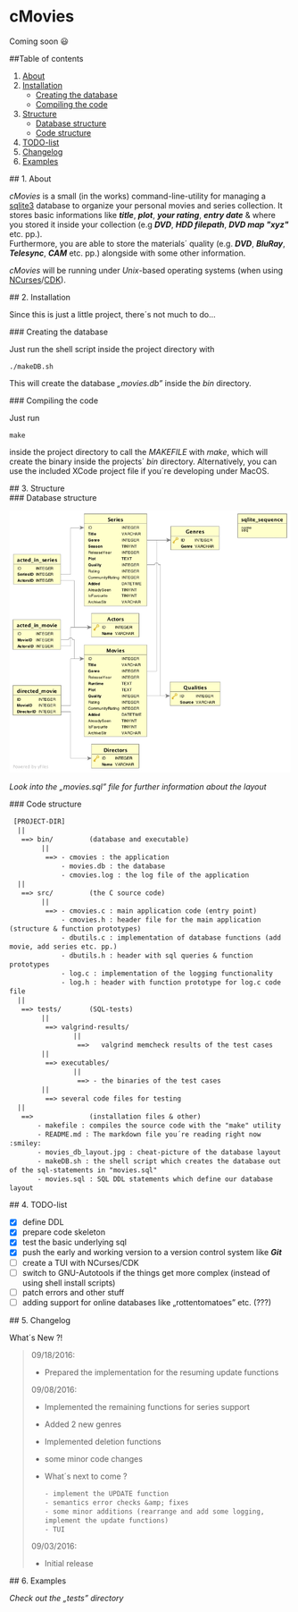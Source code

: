 # cMovies
Coming soon :smiley:

##Table of contents

1. [About](#about)
2. [Installation](#installation)
    * [Creating the database](#create_database)
    * [Compiling the code](#compile_code)
3. [Structure](#structure)
    * [Database structure](#database_structure)
    * [Code structure](#code_structure)
4. [TODO-list](#todo)
5. [Changelog](#changelog)
6. [Examples](#examples)

<div id='about' />
## 1. About

*cMovies* is a small (in the works) command-line-utility for managing a [sqlite3](http://www.sqlite.org/about.html) database to
organize your personal movies and series collection.
It stores basic informations like _**title**_, _**plot**_, _**your rating**_, _**entry date**_ &amp; where you stored it 
inside your collection (e.g _**DVD**_, _**HDD filepath**_, _**DVD map "xyz"**_ etc. pp.).  
Furthermore, you are able to store the materials´ quality (e.g. _**DVD**_, _**BluRay**_, _**Telesync**_, _**CAM**_ etc. pp.) alongside with some other information. 


*cMovies* will be running under *Unix*-based operating systems (when using [NCurses](https://www.gnu.org/software/ncurses/)/[CDK](http://invisible-island.net/cdk/manpage/cdk.3.html)).

<div id='installation' />
## 2. Installation

Since this is just a little project, there´s not much to do... 

<div id='create_database' />
### Creating the database

Just run the shell script inside the project directory with 
```shell
./makeDB.sh
``` 
This will create the database *&ldquor;movies.db&rdquor;* inside the *bin* directory.

<div id='compile_code' />
### Compiling the code

Just run 
```shell
make
``` 
inside the project directory to call the *MAKEFILE* with *make*, which will create the binary inside the projects´ *bin* directory. 
Alternatively, you can use the included XCode project file if you´re developing under MacOS.

<div id='structure' />
## 3. Structure

<div id='database_structure' />
### Database structure

![database layout](./movies_db_layout.jpg)

*Look into the &ldquor;movies.sql&rdquor; file for further information about the layout* 

<div id='code_structure' />
### Code structure
   
     [PROJECT-DIR]
      ||
       ==> bin/         (database and executable)
            ||
             ==> - cmovies : the application
                 - movies.db : the database
                 - cmovies.log : the log file of the application
      ||
       ==> src/         (the C source code)
            ||
             ==> - cmovies.c : main application code (entry point)
                 - cmovies.h : header file for the main application (structure & function prototypes)
                 - dbutils.c : implementation of database functions (add movie, add series etc. pp.)
                 - dbutils.h : header with sql queries & function prototypes
                 - log.c : implementation of the logging functionality
                 - log.h : header with function prototype for log.c code file
      ||
       ==> tests/       (SQL-tests)
            ||
             ==> valgrind-results/
                    ||
                     ==>   valgrind memcheck results of the test cases 
            ||
             ==> executables/
                    ||
                     ==> - the binaries of the test cases
            ||
             ==> several code files for testing
      ||                
       ==>              (installation files & other)
           - makefile : compiles the source code with the "make" utility  
           - README.md : The markdown file you´re reading right now :smiley:
           - movies_db_layout.jpg : cheat-picture of the database layout
           - makeDB.sh : the shell script which creates the database out of the sql-statements in "movies.sql"
           - movies.sql : SQL DDL statements which define our database layout
             
<div id='todo' />
## 4. TODO-list

- [x] define DDL
- [x] prepare code skeleton
- [x] test the basic underlying sql
- [x] push the early and working version to a version control system like _**Git**_
- [ ] create a TUI with NCurses/CDK
- [ ] switch to GNU-Autotools if the things get more complex (instead of using shell install scripts)
- [ ] patch errors and other stuff
- [ ] adding support for online databases like &ldquor;rottentomatoes&rdquor; etc. (???) 

<div id='changelog' />
## 5. Changelog

What´s New ?!

> 09/18/2016:
>
>   - Prepared the implementation for the resuming update functions
>
>
> 09/08/2016:
>
>   - Implemented the remaining functions for series support
>   - Added 2 new genres
>   - Implemented deletion functions
>   - some minor code changes
>   - What´s next to come ?
>
>         - implement the UPDATE function
>         - semantics error checks &amp; fixes
>         - some minor additions (rearrange and add some logging, implement the update functions)
>         - TUI
>
>
> 09/03/2016:
>
>   - Initial release
>       

<div id='examples' />
## 6. Examples

*Check out the &ldquor;tests&rdquor; directory*
